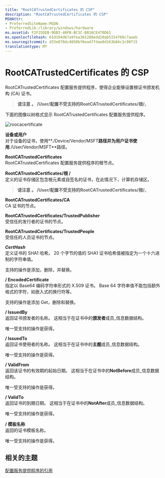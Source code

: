 ```yaml
---
title: "RootCATrustedCertificates 的 CSP"
description: "RootCATrustedCertificates 的 CSP"
MSHAttr:
- PreferredSiteName:MSDN
- PreferredLib:/library/windows/hardware
ms.assetid: F2F25DEB-9DB3-40FB-BC3C-B816CE470D61
ms.openlocfilehash: 61d104d67a9fea301288edd20ab5154760c7aaeb
ms.sourcegitcommit: d33e870dc4850bf0ea47fdae0d163b04c1c90f15
translationtype: MT
---
```

# <a name="rootcatrustedcertificates-csp"></a>RootCATrustedCertificates 的 CSP


RootCATrustedCertificates 配置服务提供程序，使得企业能够设置根证书颁发机构 (CA) 证书。

> **请注意** **。 /User/**配置不受支持的**RootCATrustedCertificates/根/**。

 

下面的图像以树格式显示 RootCATrustedCertificates 配置服务提供程序。

![roocacertificate](images/provisioning-csp-rootcacertificate.png)

<a href="" id="device-or-user"></a>**设备或用户**  
对于设备的证书，使用**./Device/Vendor/MSFT**路径并为用户证书使用**./User/Vendor/MSFT**路径。

<a href="" id="rootcatrustedcertificates"></a>**RootCATrustedCertificates**  
RootCATrustedCertificates 配置服务提供程序的根节点。

<a href="" id="rootcatrustedcertificates-root-"></a>**RootCATrustedCertificates/根 /**  
定义的证书存储区包含根元素或自签名的证书，在此情况下，计算机存储区。

> **请注意** **。 /User/**配置不受支持的**RootCATrustedCertificates/根/**。

 

<a href="" id="rootcatrustedcertificates-ca"></a>**RootCATrustedCertificates/CA**  
CA 证书的节点。

<a href="" id="rootcatrustedcertificates-trustedpublisher"></a>**RootCATrustedCertificates/TrustedPublisher**  
受信任的发行者的证书的节点。

<a href="" id="rootcatrustedcertificates-trustedpeople"></a>**RootCATrustedCertificates/TrustedPeople**  
受信任的人员证书的节点。

<a href="" id="certhash"></a>**_CertHash_**  
定义证书的 SHA1 哈希。 20 个字节的值的 SHA1 证书哈希值被指定为一个十六进制的字符串值。

支持的操作是添加，删除，并替换。

<a href="" id="-encodedcertificate"></a>**/ EncodedCertificate**  
指定以 Base64 编码字符串形式的 X.509 证书。 Base 64 字符串值不能包括额外格式的字符，如嵌入式的换行符等。

支持的操作是添加 Get，删除和替换。

<a href="" id="-issuedby"></a>**/ IssuedBy**  
返回证书颁发者的名称。 这相当于在证书中的**颁发者**成员\_信息数据结构。

唯一受支持的操作是获得。

<a href="" id="-issuedto"></a>**/ IssuedTo**  
返回证书使用者的名称。 这相当于在证书中的**主题**成员\_信息数据结构。

唯一受支持的操作是获得。

<a href="" id="-validfrom"></a>**/ ValidFrom**  
返回该证书的有效期的起始日期。 这相当于在证书中的**NotBefore**成员\_信息数据结构。

唯一受支持的操作是获得。

<a href="" id="-validto"></a>**/ ValidTo**  
返回证书的到期日期。 这相当于在证书中的**NotAfter**成员\_信息数据结构。

唯一受支持的操作是获得。

<a href="" id="-templatename"></a>**/ 模板名称**  
返回的证书模板名称。

唯一受支持的操作是获得。

## <a name="related-topics"></a>相关的主题


[配置服务提供程序的引用](configuration-service-provider-reference.md)

 

 






